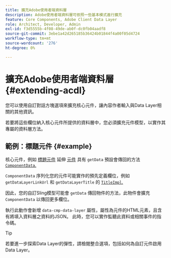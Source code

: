 ```yaml
---
title: 擴充Adobe使用者端資料層
description: Adobe使用者端資料層可依照一些基本模式進行擴充
feature: Core Components, Adobe Client Data Layer
role: Architect, Developer, Admin
exl-id: f3d5555b-4f08-49de-ab0f-dc0fb04aadf8
source-git-commit: 3ebe1a42d265185b36424b01844f4a00f05d4724
workflow-type: tm+mt
source-wordcount: '276'
ht-degree: 0%

---
```


# 擴充Adobe使用者端資料層 {#extending-acdl}

您可以使用自訂對話方塊選項來擴充核心元件，讓內容作者輸入與Data Layer相關的其他資訊。

若要將這些欄位納入核心元件所提供的資料層中，您必須擴充元件模型，以實作其專屬的資料層方法。

## 範例：標題元件 {#example}

核心元件，例如 [標題元件](https://github.com/adobe/aem-core-wcm-components/blob/master/bundles/core/src/main/java/com/adobe/cq/wcm/core/components/models/Title.java) 延伸 [元件](https://github.com/adobe/aem-core-wcm-components/blob/master/bundles/core/src/main/java/com/adobe/cq/wcm/core/components/models/Title.java) 具有 `getData` 預設會傳回的方法 [`ComponentData`.](https://github.com/adobe/aem-core-wcm-components/blob/master/bundles/core/src/main/java/com/adobe/cq/wcm/core/components/models/datalayer/ComponentData.java)

`ComponentData` 序列化您的元件可能實作的預先定義欄位，例如 `getDataLayerLinkUrl` 和 `getDataLayerTitle` 的 [`TitleImpl`.](https://github.com/adobe/aem-core-wcm-components/blob/master/bundles/core/src/main/java/com/adobe/cq/wcm/core/components/internal/models/v1/TitleImpl.java)

因此，您的自訂Sling模型可能會 `getData` 傳回物件的方法，此物件會擴充 `ComponentData` 以傳回更多欄位。

執行此動作會新增 `data-cmp-data-layer` 屬性，屬性為元件的HTML元素，且含有將填入資料層之資料的JSON。 此時，您可以實作監聽此資料或相關事件的指令碼。

>[!TIP]
>
>若要進一步探索Data Layer的彈性，請檢閱整合選項，包括如何為自訂元件啟用Data Layer。
